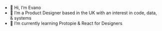 - 👋 Hi, I’m Evano
- 👀 I’m a Product Designer based in the UK with an interest in code, data, & systems
- 🌱 I’m currently learning Protopie & React for Designers

<!---
epescatore/epescatore is a ✨ special ✨ repository because its `README.md` (this file) appears on your GitHub profile.
You can click the Preview link to take a look at your changes.
--->
